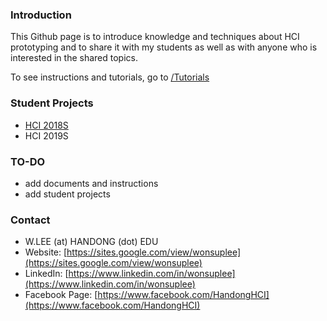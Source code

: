 ### Introduction

This Github page is to introduce knowledge and techniques about HCI prototyping and to share it with my students as well as with anyone who is interested in the shared topics.

To see instructions and tutorials, go to [/Tutorials](Tutorials/README.md)

### Student Projects
- [HCI 2018S](HCI2018S/README.md)
- HCI 2019S

### TO-DO
- add documents and instructions
- add student projects

### Contact
- W.LEE (at) HANDONG (dot) EDU
- Website: [https://sites.google.com/view/wonsuplee](https://sites.google.com/view/wonsuplee)
- LinkedIn: [https://www.linkedin.com/in/wonsuplee](https://www.linkedin.com/in/wonsuplee)
- Facebook Page: [https://www.facebook.com/HandongHCI](https://www.facebook.com/HandongHCI)

